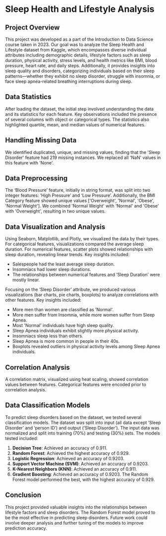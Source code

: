 # Sleep Health and Lifestyle Analysis
## Project Overview
This project was developed as a part of the Introduction to Data Science course taken in 2023. Our goal was to analyze the Sleep Health and Lifestyle dataset from Kaggle, which encompasses diverse individual attributes including demographic details, lifestyle factors such as sleep duration, physical activity, stress levels, and health metrics like BMI, blood pressure, heart rate, and daily steps. Additionally, it provides insights into sleep quality and disorders, categorizing individuals based on their sleep patterns—whether they exhibit no sleep disorder, struggle with insomnia, or face sleep apnea-related breathing interruptions during sleep.

## Data Statistics
After loading the dataset, the initial step involved understanding the data and its statistics for each feature. Key observations included the presence of several columns with object or categorical types. The statistics also highlighted quartile, mean, and median values of numerical features.

## Handling Missing Data
We identified duplicated, unique, and missing values, finding that the 'Sleep Disorder' feature had 219 missing instances. We replaced all 'NaN' values in this feature with 'None'.

## Data Preprocessing
The ‘Blood Pressure’ feature, initially in string format, was split into two integer features: ‘High Pressure’ and ‘Low Pressure’. Additionally, the BMI Category feature showed unique values ['Overweight', 'Normal', 'Obese', 'Normal Weight']. We combined 'Normal Weight' with 'Normal' and 'Obese' with 'Overweight', resulting in two unique values.

## Data Visualization and Analysis
Using Seaborn, Matplotlib, and Plotly, we visualized the data by their types. For categorical features, visualizations compared the average sleep duration. For numerical features, scatter plots showed relationships with sleep duration, revealing linear trends. Key insights included:
* Salespeople had the least average sleep duration.
* Insomniacs had lower sleep durations.
* The relationships between numerical features and ‘Sleep Duration’ were mostly linear.

Focusing on the ‘Sleep Disorder’ attribute, we produced various visualizations (bar charts, pie charts, boxplots) to analyze correlations with other features. Key insights included:
* More men than women are classified as 'Normal'.
* More men suffer from Insomnia, while more women suffer from Sleep Apnea.
* Most 'Normal' individuals have high sleep quality.
* Sleep Apnea individuals exhibit slightly more physical activity.
* Insomniacs sleep less than others.
* Sleep Apnea is more common in people in their 40s.
* Boxplots revealed outliers in physical activity levels among Sleep Apnea individuals.

## Correlation Analysis
A correlation matrix, visualized using heat scaling, showed correlation values between features. Categorical features were encoded prior to correlation analysis.

## Data Classification Models
To predict sleep disorders based on the dataset, we tested several classification models. The dataset was split into input (all data except ‘Sleep Disorder’ and ‘person ID’) and output (‘Sleep Disorder’). The input data was normalized and split into training (70%) and testing (30%) sets. The models tested included:
1. **Decision Tree**: Achieved an accuracy of 0.911.
2. **Random Forest**: Achieved the highest accuracy of 0.929.
3. **Logistic Regression**: Achieved an accuracy of 0.9203.
4. **Support Vector Machine (SVM)**: Achieved an accuracy of 0.9203.
5. **K-Nearest Neighbors (KNN)**: Achieved an accuracy of 0.911.
6. **Gradient Boosting**: Achieved an accuracy of 0.9203.
The Random Forest model performed the best, with the highest accuracy of 0.929.

## Conclusion
This project provided valuable insights into the relationships between lifestyle factors and sleep disorders. The Random Forest model proved to be the most effective in predicting sleep disorders. Future work could involve deeper analysis and further tuning of the models to improve prediction accuracy.
